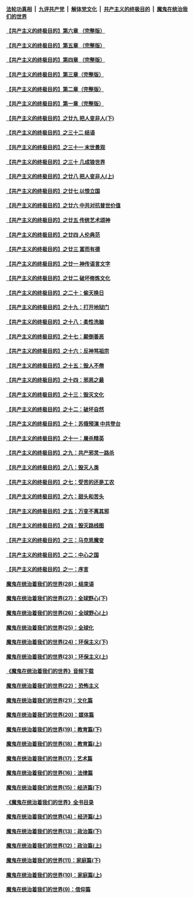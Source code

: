 ####  [法轮功真相](../../../../basic/blob/master/README.md?t=04050230) &nbsp;|&nbsp; [九评共产党](../../../../9ping.md/blob/master/README.md?t=04050230) &nbsp;|&nbsp; [解体党文化](../../../../jtdwh.md/blob/master/README.md?t=04050230)  &nbsp;|&nbsp; [共产主义的终极目的](../../../../gczydzjmd.md/blob/master/README.md?t=04050230) &nbsp;|&nbsp; [魔鬼在统治我们的世界](../../../../mgztzwmdsj.md/blob/master/README.md?t=04050230) 

#### [【共产主义的终极目的】第六章 （完整版）](../pages/nsc422/n11428913.md?t=04050230) 

#### [【共产主义的终极目的】第五章 （完整版）](../pages/nsc422/n11428912.md?t=04050230) 

#### [【共产主义的终极目的】第四章 （完整版）](../pages/nsc422/n11428907.md?t=04050230) 

#### [【共产主义的终极目的】第三章（完整版）](../pages/nsc422/n11428848.md?t=04050230) 

#### [【共产主义的终极目的】第二章（完整版）](../pages/nsc422/n11428831.md?t=04050230) 

#### [【共产主义的终极目的】第一章（完整版）](../pages/nsc422/n11417651.md?t=04050230) 

#### [【共产主义的终极目的】之廿九 把人变非人(下)](../pages/nsc422/n11344140.md?t=04050230) 

#### [【共产主义的终极目的】之三十二 结语](../pages/nsc422/n11360535.md?t=04050230) 

#### [【共产主义的终极目的】之三十一 末世景观](../pages/nsc422/n11351129.md?t=04050230) 

#### [【共产主义的终极目的】之三十 几成狼世界](../pages/nsc422/n11348280.md?t=04050230) 

#### [【共产主义的终极目的】之廿八 把人变非人(上)](../pages/nsc422/n11340492.md?t=04050230) 

#### [【共产主义的终极目的】之廿七 以恨立国](../pages/nsc422/n11336944.md?t=04050230) 

#### [【共产主义的终极目的】之廿六 中共对抗普世价值](../pages/nsc422/n11324785.md?t=04050230) 

#### [【共产主义的终极目的】之廿五 传统艺术颂神](../pages/nsc422/n11296396.md?t=04050230) 

#### [【共产主义的终极目的】之廿四 人伦典范](../pages/nsc422/n11296397.md?t=04050230) 

#### [【共产主义的终极目的】之廿三 富而有德](../pages/nsc422/n11283598.md?t=04050230) 

#### [【共产主义的终极目的】之廿一 神传语言文字](../pages/nsc422/n11263265.md?t=04050230) 

#### [【共产主义的终极目的】之廿二 破坏修炼文化](../pages/nsc422/n11245728.md?t=04050230) 

#### [【共产主义的终极目的】之二十：偷天换日](../pages/nsc422/n11238846.md?t=04050230) 

#### [【共产主义的终极目的】之十九：打开地狱门](../pages/nsc422/n11206376.md?t=04050230) 

#### [【共产主义的终极目的】之十八：柔性洗脑](../pages/nsc422/n11199994.md?t=04050230) 

#### [【共产主义的终极目的】之十七：颠倒善恶](../pages/nsc422/n11179782.md?t=04050230) 

#### [【共产主义的终极目的】之十六：反神骂祖宗](../pages/nsc422/n11166798.md?t=04050230) 

#### [【共产主义的终极目的】之十五：毁人不倦](../pages/nsc422/n11166792.md?t=04050230) 

#### [【共产主义的终极目的】之十四：邪恶之最](../pages/nsc422/n11150249.md?t=04050230) 

#### [【共产主义的终极目的】之十三：毁灭文化](../pages/nsc422/n11135227.md?t=04050230) 

#### [【共产主义的终极目的】之十二：破坏自然](../pages/nsc422/n11135214.md?t=04050230) 

#### [【共产主义的终极目的】之十：苏俄预演 中共登台](../pages/nsc422/n11118424.md?t=04050230) 

#### [【共产主义的终极目的】之十一：屠杀精英](../pages/nsc422/n11118442.md?t=04050230) 

#### [【共产主义的终极目的】之九：共产邪灵一路杀](../pages/nsc422/n11114139.md?t=04050230) 

#### [【共产主义的终极目的】之八：毁灭人类](../pages/nsc422/n11108503.md?t=04050230) 

#### [【共产主义的终极目的】之七：受苦的还是工农](../pages/nsc422/n11101809.md?t=04050230) 

#### [【共产主义的终极目的】之六：甜头和苦头](../pages/nsc422/n11096971.md?t=04050230) 

#### [【共产主义的终极目的】之五：万变不离其邪](../pages/nsc422/n11091285.md?t=04050230) 

#### [【共产主义的终极目的】之四：毁灭路线图](../pages/nsc422/n11086284.md?t=04050230) 

#### [【共产主义的终极目的】之三：马克思魔变](../pages/nsc422/n11061941.md?t=04050230) 

#### [【共产主义的终极目的】之二：中心之国](../pages/nsc422/n11047728.md?t=04050230) 

#### [【共产主义的终极目的】之一：序言](../pages/nsc422/n11086077.md?t=04050230) 

#### [魔鬼在统治着我们的世界(28)：结束语](../pages/nsc422/n10936246.md?t=04050230) 

#### [魔鬼在统治着我们的世界(27)：全球野心(下)](../pages/nsc422/n10928319.md?t=04050230) 

#### [魔鬼在统治着我们的世界(26)：全球野心(上)](../pages/nsc422/n10900318.md?t=04050230) 

#### [魔鬼在统治着我们的世界(25)：全球化](../pages/nsc422/n10788205.md?t=04050230) 

#### [魔鬼在统治着我们的世界(24)：环保主义(下)](../pages/nsc422/n10695307.md?t=04050230) 

#### [魔鬼在统治着我们的世界(23)：环保主义(上)](../pages/nsc422/n10688613.md?t=04050230) 

#### [《魔鬼在统治着我们的世界》音频下载](../pages/nsc422/n10635553.md?t=04050230) 

#### [魔鬼在统治着我们的世界(22)：恐怖主义](../pages/nsc422/n10614727.md?t=04050230) 

#### [魔鬼在统治着我们的世界(21)：文化篇](../pages/nsc422/n10597706.md?t=04050230) 

#### [魔鬼在统治着我们的世界(20)：媒体篇](../pages/nsc422/n10586579.md?t=04050230) 

#### [魔鬼在统治着我们的世界(19)：教育篇(下)](../pages/nsc422/n10564808.md?t=04050230) 

#### [魔鬼在统治着我们的世界(18)：教育篇(上)](../pages/nsc422/n10526970.md?t=04050230) 

#### [魔鬼在统治着我们的世界(17)：艺术篇](../pages/nsc422/n10499093.md?t=04050230) 

#### [魔鬼在统治着我们的世界(16)：法律篇](../pages/nsc422/n10485969.md?t=04050230) 

#### [魔鬼在统治着我们的世界(15)：经济篇(下)](../pages/nsc422/n10469975.md?t=04050230) 

#### [《魔鬼在统治着我们的世界》全书目录](../pages/nsc422/n10464261.md?t=04050230) 

#### [魔鬼在统治着我们的世界(14)：经济篇(上)](../pages/nsc422/n10457370.md?t=04050230) 

#### [魔鬼在统治着我们的世界(13)：政治篇(下)](../pages/nsc422/n10448270.md?t=04050230) 

#### [魔鬼在统治着我们的世界(12)：政治篇(上)](../pages/nsc422/n10444576.md?t=04050230) 

#### [魔鬼在统治着我们的世界(11)：家庭篇(下)](../pages/nsc422/n10440961.md?t=04050230) 

#### [魔鬼在统治着我们的世界(10)：家庭篇(上)](../pages/nsc422/n10435448.md?t=04050230) 

#### [魔鬼在统治着我们的世界(9)：信仰篇](../pages/nsc422/n10432159.md?t=04050230) 

